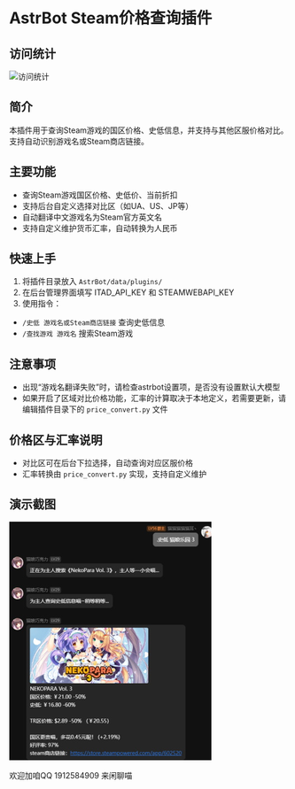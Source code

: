 # AstrBot Steam价格查询插件

## 访问统计
![访问统计](https://count.getloli.com/get/@astrbot_stprice?theme=rule34)

## 简介
本插件用于查询Steam游戏的国区价格、史低信息，并支持与其他区服价格对比。支持自动识别游戏名或Steam商店链接。

## 主要功能
- 查询Steam游戏国区价格、史低价、当前折扣
- 支持后台自定义选择对比区（如UA、US、JP等）
- 自动翻译中文游戏名为Steam官方英文名
- 支持自定义维护货币汇率，自动转换为人民币

## 快速上手
1. 将插件目录放入 `AstrBot/data/plugins/`
2. 在后台管理界面填写 ITAD_API_KEY 和 STEAMWEBAPI_KEY
3. 使用指令：
- `/史低 游戏名或Steam商店链接` 查询史低信息
- `/查找游戏 游戏名` 搜索Steam游戏

## 注意事项
- 出现“游戏名翻译失败”时，请检查astrbot设置项，是否没有设置默认大模型
- 如果开启了区域对比价格功能，汇率的计算取决于本地定义，若需要更新，请编辑插件目录下的 `price_convert.py` 文件

## 价格区与汇率说明
- 对比区可在后台下拉选择，自动查询对应区服价格
- 汇率转换由 `price_convert.py` 实现，支持自定义维护

## 演示截图
![查询示例](https://raw.githubusercontent.com/Maoer233/astrbot_plugins_steam_shop_price/main/price.jpg)

欢迎加咱QQ 1912584909 来闲聊喵
